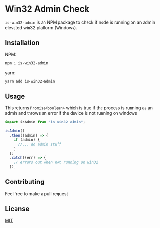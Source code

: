 # Win32 Admin Check

`is-win32-admin` is an NPM package to check if node is running on an admin elevated win32 platform (Windows).

## Installation

NPM:

```sh
npm i is-win32-admin
```

yarn:

```sh
yarn add is-win32-admin
```

## Usage

This returns `Promise<boolean>` which is true if the process is running as an admin and throws an error if the device is not running on windows

```ts
import isAdmin from "is-win32-admin";

isAdmin()
  .then((admin) => {
    if (admin) {
      //... do admin stuff
    }
  })
  .catch((err) => {
    // errors out when not running on win32
  });
```

## Contributing

Feel free to make a pull request

## License

[MIT](LICENSE)
